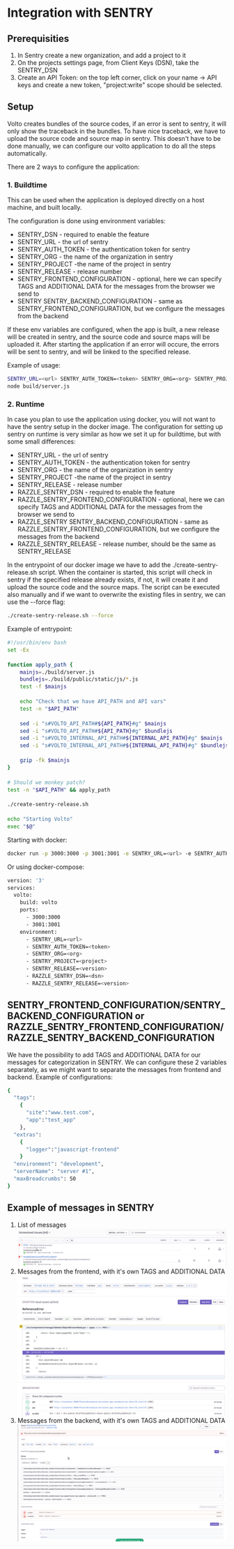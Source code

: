 
# Integration with SENTRY

## Prerequisities
1. In Sentry create a new organization, and add a project to it
2. On the projects settings page, from Client Keys (DSN), take the SENTRY_DSN
3. Create an API Token: on the top left corner, click on your name -> API keys and create a new token, "project:write" scope should be selected.

## Setup
Volto creates bundles of the source codes, if an error is sent to sentry, it will only show the traceback in the bundles. To have nice traceback, we have to upload the source code and source map in sentry.
This doesn't have to be done manually, we can configure our volto application to do all the steps automatically.

There are 2 ways to configure the application:

### 1. Buildtime
This can be used when the application is deployed directly on a host machine, and built locally.

The configuration is done using environment variables:

 - SENTRY_DSN - required to enable the feature
 - SENTRY_URL - the url of sentry
 - SENTRY_AUTH_TOKEN - the authentication token for sentry
 - SENTRY_ORG - the name of the organization in sentry
 - SENTRY_PROJECT -the name of the project in sentry
 - SENTRY_RELEASE - release number
 - SENTRY_FRONTEND_CONFIGURATION - optional, here we can specify TAGS
   and ADDITIONAL DATA for the messages from the browser we send to
 - SENTRY SENTRY_BACKEND_CONFIGURATION - same as SENTRY_FRONTEND_CONFIGURATION, but we configure the messages from the backend

If these env variables are configured, when the app is built, a new release will be created in sentry, and the source code and source maps will be uploaded it.
After starting the application if an error will occure, the errors will be sent to sentry, and will be linked to the specified release.

Example of usage:
```bash
SENTRY_URL=<url> SENTRY_AUTH_TOKEN=<token> SENTRY_ORG=<org> SENTRY_PROJECT=<project> SENTRY_RELEASE=<release> yarn build
node build/server.js
```
### 2. Runtime
In case you plan to use the application using docker, you will not want to have the sentry setup in the docker image.
The configuration for setting up sentry on runtime is very similar as how we set it up for buildtime, but with some small differences:
 - SENTRY_URL - the url of sentry
 - SENTRY_AUTH_TOKEN - the authentication token for sentry
 - SENTRY_ORG - the name of the organization in sentry
 - SENTRY_PROJECT -the name of the project in sentry
 - SENTRY_RELEASE - release number
 - RAZZLE_SENTRY_DSN - required to enable the feature
 - RAZZLE_SENTRY_FRONTEND_CONFIGURATION - optional, here we can specify TAGS
   and ADDITIONAL DATA for the messages from the browser we send to
 - RAZZLE_SENTRY SENTRY_BACKEND_CONFIGURATION - same as RAZZLE_SENTRY_FRONTEND_CONFIGURATION, but we configure the messages from the backend
 - RAZZLE_SENTRY_RELEASE - release number, should be the same as SENTRY_RELEASE

In the entrypoint of our docker image we have to add the ./create-sentry-release.sh script. When the container is started, this script will check in sentry if the specified release already exists, if not, it will create it and upload the source code and the source maps.
The script can be executed also manually and if we want to overwrite the existing files in sentry, we can use the --force  flag:
```bash
./create-sentry-release.sh --force
```
Example of entrypoint:
```bash
#!/usr/bin/env bash
set -Ex

function apply_path {
    mainjs=./build/server.js
    bundlejs=./build/public/static/js/*.js
    test -f $mainjs

    echo "Check that we have API_PATH and API vars"
    test -n "$API_PATH"

    sed -i "s#VOLTO_API_PATH#${API_PATH}#g" $mainjs
    sed -i "s#VOLTO_API_PATH#${API_PATH}#g" $bundlejs
    sed -i "s#VOLTO_INTERNAL_API_PATH#${INTERNAL_API_PATH}#g" $mainjs
    sed -i "s#VOLTO_INTERNAL_API_PATH#${INTERNAL_API_PATH}#g" $bundlejs

    gzip -fk $mainjs
}

# Should we monkey patch?
test -n "$API_PATH" && apply_path

./create-sentry-release.sh

echo "Starting Volto"
exec "$@"
```

Starting with docker:
```bash
docker run -p 3000:3000 -p 3001:3001 -e SENTRY_URL=<url> -e SENTRY_AUTH_TOKEN=<token> -e SENTRY_ORG=<org> -e SENTRY_PROJECT=<project> -e SENTRY_RELEASE=<version> -e RAZZLE_SENTRY_DSN=<dsn> -e RAZZLE_SENTRY_RELEASE=<version> volto-app:latest
```

Or using docker-compose:
```bash
version: '3'
services:
  volto:
    build: volto
    ports:
      - 3000:3000
      - 3001:3001
    environment:
      - SENTRY_URL=<url>
      - SENTRY_AUTH_TOKEN=<token>
      - SENTRY_ORG=<org>
      - SENTRY_PROJECT=<project>
      - SENTRY_RELEASE=<version>
      - RAZZLE_SENTRY_DSN=<dsn>
      - RAZZLE_SENTRY_RELEASE=<version>
```

## SENTRY_FRONTEND_CONFIGURATION/SENTRY_BACKEND_CONFIGURATION or RAZZLE_SENTRY_FRONTEND_CONFIGURATION/RAZZLE_SENTRY_BACKEND_CONFIGURATION

We have the possibility to add TAGS and ADDITIONAL DATA for our messages for categorization in SENTRY. We can configure these 2 variables separately, as we might want to separate the messages from frontend and backend.
Example of configurations:
```bash
{
  "tags":
    {
      "site":"www.test.com",
      "app":"test_app"
    },
  "extras":
    {
      "logger":"javascript-frontend"
    }
  "environment": "development",
  "serverName": "server #1",
  "maxBreadcrumbs": 50
}
```

## Example of messages in SENTRY
1. List of messages
![](sentry_messages.png)
2. Messages from the frontend, with it's own TAGS and ADDITIONAL DATA
![](sentry_frontend_message.png)
3. Messages from the backend, with it's own TAGS and ADDITIONAL DATA
![](sentry_backend_message.png)
